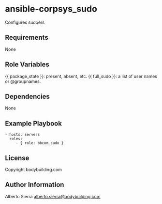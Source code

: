 ansible-corpsys_sudo
=========

Configures sudoers

Requirements
------------

None

Role Variables
--------------

{{ package_state }}: present, absent, etc.
{{ full_sudo }}: a list of user names or @groupnames.

Dependencies
------------

None

Example Playbook
----------------

    - hosts: servers
      roles:
         - { role: bbcom_sudo }

License
-------

Copyright bodybuilding.com

Author Information
------------------

Alberto Sierra <alberto.sierra@bodybuilding.com>
